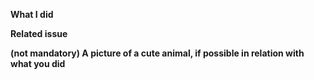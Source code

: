 **What I did**

**Related issue**
<!-- If this is a bug fix, make sure your description includes "fixes #xxxx", or "closes #xxxx" -->

<!-- optional tests
You can add a @ mention to run tests executed by default only on main branch : 
* `test-aci` to run ACI E2E tests
* `test-windows` to run tests & E2E tests on windows
-->

**(not mandatory) A picture of a cute animal, if possible in relation with what you did**
